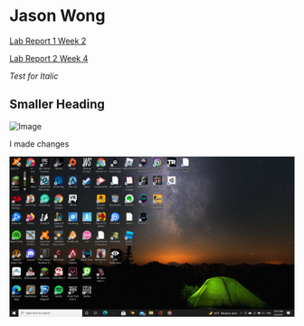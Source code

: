 # **Jason Wong**
[Lab Report 1 Week 2](https://jwong1209.github.io/cse15l-lab-reports/lab-report-1-week-2)

[Lab Report 2 Week 4]()

*Test for Italic*
## Smaller Heading
![Image](https://upload.wikimedia.org/wikipedia/commons/9/9a/PNG_transparency_demonstration_2.png)
 
I made changes

![myimage](2021-08-04.png)